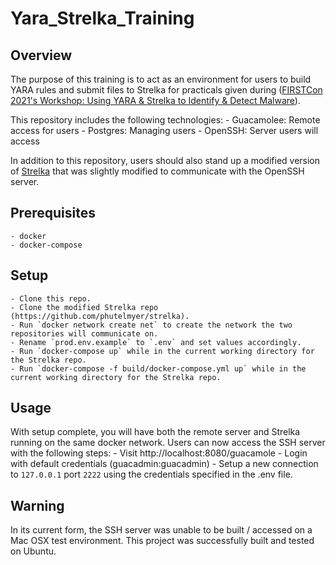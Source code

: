 
# Yara_Strelka_Training

## Overview
The purpose of this training is to act as an environment for users to build YARA rules and submit files to Strelka for practicals given during ([FIRSTCon 2021's Workshop: Using YARA & Strelka to Identify & Detect Malware](https://events.first.org/session_catalog/#/attendee/80DBEEC9-CA26-4408-BB12-A7E2E964DB04/catalog)).

This repository includes the following technologies:
    - Guacamolee: Remote access for users
    - Postgres: Managing users
    - OpenSSH: Server users will access

In addition to this repository, users should also stand up a modified version of [Strelka](https://github.com/phutelmyer/strelka) that was slightly modified to communicate with the OpenSSH server.

## Prerequisites
    - docker
    - docker-compose

## Setup
    - Clone this repo.
    - Clone the modified Strelka repo (https://github.com/phutelmyer/strelka).
    - Run `docker network create net` to create the network the two repositories will communicate on.
    - Rename `prod.env.example` to `.env` and set values accordingly.
    - Run `docker-compose up` while in the current working directory for the Strelka repo.
    - Run `docker-compose -f build/docker-compose.yml up` while in the current working directory for the Strelka repo.

## Usage
With setup complete, you will have both the remote server and Strelka running on the same docker network. Users can now access the SSH server with the following steps:
    - Visit http://localhost:8080/guacamole
    - Login with default credentials (guacadmin:guacadmin)
    - Setup a new connection to `127.0.0.1` port `2222` using the credentials specified in the .env file.

## Warning
In its current form, the SSH server was unable to be built / accessed on a Mac OSX test environment. This project was successfully built and tested on Ubuntu.
